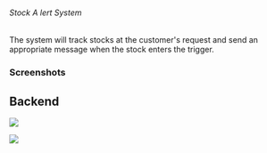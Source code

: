 ###### Stock A lert System

The system will track stocks at the customer's request and send an appropriate message when the stock enters the trigger.


### Screenshots

## Backend

![](/project-alerts-stock/Alerts%20Stock/images/one.PNG)


![](/project-alerts-stock/Alerts%20Stock/images/two.PNG)